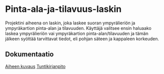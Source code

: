 # Pinta-ala-ja-tilavuus-laskin

Projektini aiheena on laskin, joka laskee suoran ympyrälieriön ja ympyräkartion pinta-alan ja tilavuuden. Käyttäjä valitsee ensin haluaako laskea ympyrälieriön vai ympyräkartion pinta-alan/tilavuuden ja tämän jälkeen syöttää tarvittavat tiedot, eli pohjan säteen ja kappaleen korkeuden. 

## Dokumentaatio

[Aiheen kuvaus](dokumentaatiot/aiheenKuvausJaRakenne.md)
[Tuntikirjanpito](dokumentaatiot/tuntikirjanpito.md)
